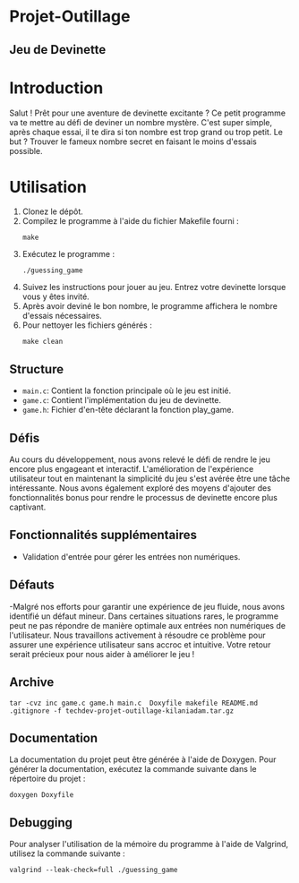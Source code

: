 
# Projet-Outillage
## Jeu de Devinette

# Introduction
Salut ! Prêt pour une aventure de devinette excitante ? Ce petit programme va te mettre au défi de deviner un nombre mystère. C'est super simple, après chaque essai, il te dira si ton nombre est trop grand ou trop petit. Le but ? Trouver le fameux nombre secret en faisant le moins d'essais possible.

# Utilisation
1. Clonez le dépôt.
2. Compilez le programme à l'aide du fichier Makefile fourni :
    ```
    make
    ```
3. Exécutez le programme :
    ```
    ./guessing_game
    ```
4. Suivez les instructions pour jouer au jeu. Entrez votre devinette lorsque vous y êtes invité.
5. Après avoir deviné le bon nombre, le programme affichera le nombre d'essais nécessaires.
6. Pour nettoyer les fichiers générés :
    ```
    make clean
    ```

## Structure
- `main.c`: Contient la fonction principale où le jeu est initié.
- `game.c`: Contient l'implémentation du jeu de devinette.
- `game.h`:  Fichier d'en-tête déclarant la fonction play_game.

## Défis
Au cours du développement, nous avons relevé le défi de rendre le jeu encore plus engageant et interactif. L'amélioration de l'expérience utilisateur tout en maintenant la simplicité du jeu s'est avérée être une tâche intéressante. Nous avons également exploré des moyens d'ajouter des fonctionnalités bonus pour rendre le processus de devinette encore plus captivant.

## Fonctionnalités supplémentaires
- Validation d'entrée pour gérer les entrées non numériques.

## Défauts
-Malgré nos efforts pour garantir une expérience de jeu fluide, nous avons identifié un défaut mineur. Dans certaines situations rares, le programme peut ne pas répondre de manière optimale aux entrées non numériques de l'utilisateur. Nous travaillons activement à résoudre ce problème pour assurer une expérience utilisateur sans accroc et intuitive. Votre retour serait précieux pour nous aider à améliorer le jeu !

## Archive
```
tar -cvz inc game.c game.h main.c  Doxyfile makefile README.md .gitignore -f techdev-projet-outillage-kilaniadam.tar.gz
```


## Documentation
La documentation du projet peut être générée à l'aide de Doxygen. Pour générer la documentation, exécutez la commande suivante dans le répertoire du projet :
```
doxygen Doxyfile
```

## Debugging

Pour analyser l'utilisation de la mémoire du programme à l'aide de Valgrind, utilisez la commande suivante :
```
valgrind --leak-check=full ./guessing_game
```
